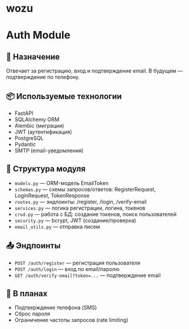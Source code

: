 # wozu

# Auth Module

## 📌 Назначение
Отвечает за регистрацию, вход и подтверждение email. В будущем — подтверждение по телефону.

## 📦 Используемые технологии
- FastAPI
- SQLAlchemy ORM
- Alembic (миграции)
- JWT (аутентификация)
- PostgreSQL
- Pydantic
- SMTP (email-уведомления)

## 🧱 Структура модуля
- `models.py` — ORM-модель EmailToken
- `schemas.py` — схемы запросов/ответов: RegisterRequest, LoginRequest, TokenResponse
- `routes.py` — эндпоинты: /register, /login, /verify-email
- `services.py` — логика регистрации, логина, токенов
- `crud.py` — работа с БД: создание токенов, поиск пользователей
- `security.py` — bcrypt, JWT (создание/проверка)
- `email_utils.py` — отправка писем

## 📤 Эндпоинты
- `POST /auth/register` — регистрация пользователя
- `POST /auth/login` — вход по email/паролю
- `GET /auth/verify-email?token=...` — подтверждение email

## 🚧 В планах
- Подтверждение телефона (SMS)
- Сброс пароля
- Ограничение частоты запросов (rate limiting)
